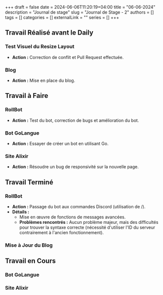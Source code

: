 +++ 
draft = false
date = 2024-06-06T11:20:19+04:00
title = "06-06-2024"
description = "Journal de stage"
slug = "Journal de Stage - 2"
authors = []
tags = []
categories = []
externalLink = ""
series = []
+++

## Travail Réalisé avant le Daily

### Test Visuel du Resize Layout
- **Action :** Correction de conflit et Pull Request effectuée.

### Blog
- **Action :** Mise en place du blog.

## Travail à Faire

### RollBot
- **Action :** Test du bot, correction de bugs et amélioration du bot.

### Bot GoLangue
- **Action :** Essayer de créer un bot en utilisant Go.

### Site Alixir
- **Action :** Résoudre un bug de responsivité sur la nouvelle page.

## Travail Terminé

### RollBot
- **Action :** Passage du bot aux commandes Discord (utilisation de /).
- **Détails :**
  - Mise en œuvre de fonctions de messages avancées.
  - **Problèmes rencontrés :** Aucun problème majeur, mais des difficultés pour trouver la syntaxe correcte (nécessité d'utiliser l'ID du serveur contrairement à l'ancien fonctionnement).

### Mise à Jour du Blog

## Travail en Cours

### Bot GoLangue

### Site Alixir
